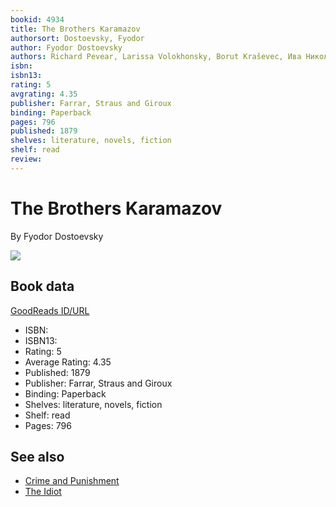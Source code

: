 ```yaml
---
bookid: 4934
title: The Brothers Karamazov
authorsort: Dostoevsky, Fyodor
author: Fyodor Dostoevsky
authors: Richard Pevear, Larissa Volokhonsky, Borut Kraševec, Ива Николова
isbn: 
isbn13: 
rating: 5
avgrating: 4.35
publisher: Farrar, Straus and Giroux
binding: Paperback
pages: 796
published: 1879
shelves: literature, novels, fiction
shelf: read
review: 
---
```


# The Brothers Karamazov

By Fyodor Dostoevsky

![](https://i.gr-assets.com/images/S/compressed.photo.goodreads.com/books/1427728126l/4934.jpg)

## Book data

[GoodReads ID/URL](https://www.goodreads.com/book/show/4934)

- ISBN: 
- ISBN13: 
- Rating: 5
- Average Rating: 4.35
- Published: 1879
- Publisher: Farrar, Straus and Giroux
- Binding: Paperback
- Shelves: literature, novels, fiction
- Shelf: read
- Pages: 796


## See also

- [Crime and Punishment](Crime_and_Punishment.md)
- [The Idiot](The_Idiot.md)
